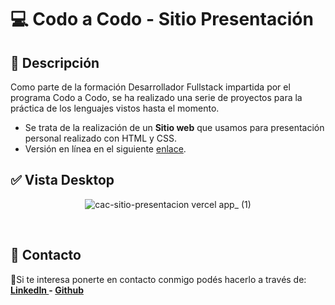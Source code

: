 # 💻 Codo a Codo - Sitio Presentación
## 📝 Descripción
Como parte de la formación Desarrollador Fullstack impartida por el programa Codo a Codo, se ha realizado una serie de proyectos para la práctica de los lenguajes vistos hasta el momento.


- Se trata de la realización de un **Sitio web** que usamos para presentación personal realizado con HTML y CSS. 
- Versión en línea en el siguiente [enlace](https://cac-sitio-presentacion.vercel.app/ "enlace").

## ✅ Vista Desktop
<div align="center">

![cac-sitio-presentacion vercel app_ (1)](https://user-images.githubusercontent.com/99567012/226645689-5b52b7cb-d6a0-44d3-ba7d-6f0c856a827a.jpg)


</div>
<br>

## 📩 Contacto
🙋Si te interesa ponerte en contacto conmigo podés hacerlo a través de:
**[LinkedIn ](https://www.linkedin.com/in/mariquenaallosa/) - [Github ](https://github.com/mariquenaallosa)**
